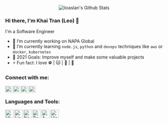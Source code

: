 <!-- List Of Websites-->
[facebook]: https://www.facebook.com/leo.alan.5.7/
[github]: https://github.com/lioaslan
[gmail]: mailto:leoalan5577@gmail.com
[linkedin]: https://www.linkedin.com/in/tran-hung-quoc-khai-566b79179/

<p align="center">
  <img alt="lioaslan's Github Stats" src="https://github-readme-stats.vercel.app/api?username=lioaslan&show_icons=true&include_all_commits=true&hide_border=true" />

### Hi there, I'm Khai Tran (Leo) 👋

I'm a Software Engineer
- 🔭 I’m currently working on NAPA Global
- 🌱 I’m currently learning `node.js`, `python` and `devops` techniques like `aws` or `docker`, `kubernetes`
- 🥅 2021 Goals: Improve myself and make some valuable projects
- ⚡ Fun fact: I love ⚽️ | 🐱 | 🐶 | 🎸

### Connect with me:

[<img align="left" alt="adi1090x | Facebook" width="22px" src="https://image.flaticon.com/icons/png/512/145/145802.png" />][facebook]
[<img align="left" alt="adi1090x | Github" width="22px" src="https://image.flaticon.com/icons/svg/733/733553.svg" />][github]
[<img align="left" alt="adi1090x | Email" width="22px" src="https://image.flaticon.com/icons/svg/732/732200.svg" />][gmail]
[<img align="left" alt="adi1090x | LinkedIn" width="22px" src="https://image.flaticon.com/icons/png/512/174/174857.png" />][linkedin]


<br />

### Languages and Tools:

<img align="left" alt="VIM" width="26px" src="https://upload.wikimedia.org/wikipedia/commons/thumb/9/9f/Vimlogo.svg/1200px-Vimlogo.svg.png" />
<img align="left" alt="Linux" width="26px" src="https://image.flaticon.com/icons/svg/226/226772.svg" />
<img align="left" alt="Node.js" width="26px" src="https://deverion.com/uploads/default/original/1X/8d880ec219d55ab09b7ee0edf87c12a64735949d.png" />
<img align="left" alt="React.js" width="26px" src="https://upload.wikimedia.org/wikipedia/commons/thumb/a/a7/React-icon.svg/1200px-React-icon.svg.png" />
<img align="left" alt="AWS" width="26px" src="https://cloudhedge.io/wp-content/uploads/2017/11/aws.png" />
<img align="left" alt="Visual Studio Code" width="26px" src="https://taiwebs.com/upload/icons/visual-studio-code.png" />

<br />
<br />
